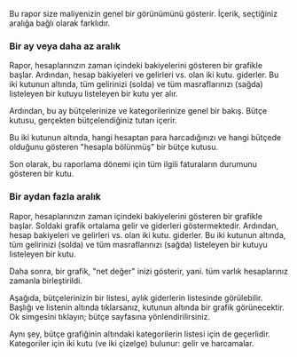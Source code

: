 Bu rapor size maliyenizin genel bir görünümünü gösterir. İçerik, seçtiğiniz aralığa bağlı olarak farklıdır.

### Bir ay veya daha az aralık

Rapor, hesaplarınızın zaman içindeki bakiyelerini gösteren bir grafikle başlar. Ardından, hesap bakiyeleri ve gelirleri vs. olan iki kutu. giderler. Bu iki kutunun altında, tüm gelirinizi (solda) ve tüm masraflarınızı (sağda) listeleyen bir kutuyu listeleyen bir kutu yer alır.

Ardından, bu ay bütçelerinize ve kategorilerinize genel bir bakış. Bütçe kutusu, gerçekten bütçelendiğiniz tutarı içerir.

Bu iki kutunun altında, hangi hesaptan para harcadığınızı ve hangi bütçede olduğunu gösteren "hesapla bölünmüş" bir bütçe kutusu.

Son olarak, bu raporlama dönemi için tüm ilgili faturaların durumunu gösteren bir kutu.

### Bir aydan fazla aralık

Rapor, hesaplarınızın zaman içindeki bakiyelerini gösteren bir grafikle başlar. Soldaki grafik ortalama gelir ve giderleri göstermektedir. Ardından, hesap bakiyeleri ve gelirleri vs. olan iki kutu. giderler. Bu iki kutunun altında, tüm gelirinizi (solda) ve tüm masraflarınızı (sağda) listeleyen bir kutuyu listeleyen bir kutu.

Daha sonra, bir grafik, "net değer" inizi gösterir, yani. tüm varlık hesaplarınız zamanla birleştirildi.

Aşağıda, bütçelerinizin bir listesi, aylık giderlerin listesinde görülebilir. Başlığı ve listenin altında tıklarsanız, kutunun altında bir grafik görünecektir. Ok simgesini tıklayın; bütçe sayfasına yönlendirilirsiniz.

Aynı şey, bütçe grafiğinin altındaki kategorilerin listesi için de geçerlidir. Kategoriler için iki kutu (ve iki çizelge) bulunur: gelir ve harcamalar.
